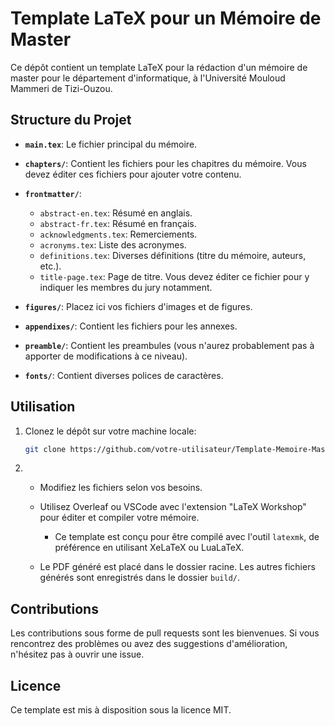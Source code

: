 # Template LaTeX pour un Mémoire de Master

Ce dépôt contient un template LaTeX pour la rédaction d'un mémoire de master pour le département d'informatique, à l'Université Mouloud Mammeri de Tizi-Ouzou.

## Structure du Projet

- **`main.tex`**: Le fichier principal du mémoire.

- **`chapters/`**: Contient les fichiers pour les chapitres du mémoire. Vous devez éditer ces fichiers pour ajouter votre contenu.

- **`frontmatter/`**:
  - `abstract-en.tex`: Résumé en anglais.
  - `abstract-fr.tex`: Résumé en français.
  - `acknowledgments.tex`: Remerciements.
  - `acronyms.tex`: Liste des acronymes.
  - `definitions.tex`: Diverses définitions (titre du mémoire, auteurs, etc.).
  - `title-page.tex`: Page de titre. Vous devez éditer ce fichier pour y indiquer les membres du jury notamment.

- **`figures/`**: Placez ici vos fichiers d'images et de figures.

- **`appendixes/`**: Contient les fichiers pour les annexes.

- **`preamble/`**: Contient les preambules (vous n'aurez probablement pas à apporter de modifications à ce niveau).

- **`fonts/`**: Contient diverses polices de caractères.



## Utilisation

1. Clonez le dépôt sur votre machine locale:

   ```bash
   git clone https://github.com/votre-utilisateur/Template-Memoire-Master.git
   ```

2.
    - Modifiez les fichiers selon vos besoins.

    - Utilisez Overleaf ou VSCode avec l'extension "LaTeX Workshop" pour éditer et compiler votre mémoire.
        - Ce template est conçu pour être compilé avec l'outil `latexmk`, de préférence en utilisant XeLaTeX ou LuaLaTeX.

    - Le PDF généré est placé dans le dossier racine. Les autres fichiers générés sont enregistrés dans le dossier `build/`.


## Contributions

Les contributions sous forme de pull requests sont les bienvenues. Si vous rencontrez des problèmes ou avez des suggestions d'amélioration, n'hésitez pas à ouvrir une issue.

## Licence

Ce template est mis à disposition sous la licence MIT.